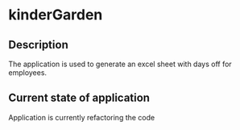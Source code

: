 # kinderGarden

## Description
The application is used to generate an excel sheet with days off for employees.

## Current state of application
Application is currently refactoring the code
